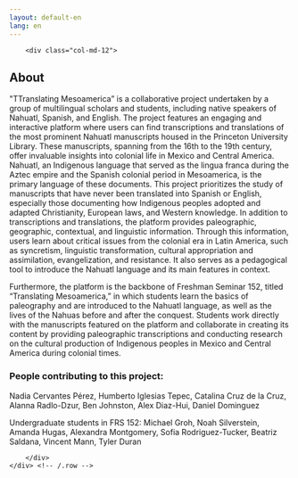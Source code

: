 ```yaml
---
layout: default-en
lang: en
---
```


<div class='container'>
     <div class="row">
	      
		<div class="col-md-12">
<h2>About	</h2>

<p><span class='dropcap'>"T</span>Translating Mesoamerica” is a collaborative project undertaken by a group of multilingual scholars and students, including native speakers of Nahuatl, Spanish, and English. The project features an engaging and interactive platform where users can find transcriptions and translations of the most prominent Nahuatl manuscripts housed in the Princeton University Library. These manuscripts, spanning from the 16th to the 19th century, offer invaluable insights into colonial life in Mexico and Central America. Nahuatl, an Indigenous language that served as the lingua franca during the Aztec empire and the Spanish colonial period in Mesoamerica, is the primary language of these documents. This project prioritizes the study of manuscripts that have never been translated into Spanish or English, especially those documenting how Indigenous peoples adopted and adapted Christianity, European laws, and Western knowledge.
In addition to transcriptions and translations, the platform provides paleographic, geographic, contextual, and linguistic information. Through this information, users learn about critical issues from the colonial era in Latin America, such as syncretism, linguistic transformation, cultural appropriation and assimilation, evangelization, and resistance. It also serves as a pedagogical tool to introduce the Nahuatl language and its main features in context.</p>

<p>Furthermore, the platform is the backbone of Freshman Seminar 152, titled “Translating Mesoamerica,” in which students learn the basics of paleography and are introduced to the Nahuatl language, as well as the lives of the Nahuas before and after the conquest. Students work directly with the manuscripts featured on the platform and collaborate in creating its content by providing paleographic transcriptions and conducting research on the cultural production of Indigenous peoples in Mexico and Central America during colonial times.</p>

<h3>People contributing to this project:</h3>
<p>Nadia Cervantes Pérez, Humberto Iglesias Tepec, Catalina Cruz de la Cruz, Alanna Radlo-Dzur, Ben Johnston, Alex Diaz-Hui, Daniel Dominguez</p>

<p>Undergraduate students in FRS 152: Michael Groh, Noah Silverstein, Amanda Hugas, Alexandra Montgomery, Sofia Rodriguez-Tucker, Beatriz Saldana, Vincent Mann, Tyler Duran</p>

  
		</div>
	</div> <!-- /.row -->
</div> <!-- /.container -->



